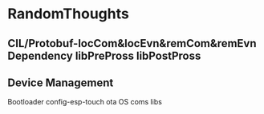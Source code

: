 # RandomThoughts

CIL/Protobuf-locCom&locEvn&remCom&remEvn
Dependency
libPrePross
libPostPross
----------------
Device Management
-----------------
Bootloader
  config-esp-touch
  ota
OS
  coms
  libs
